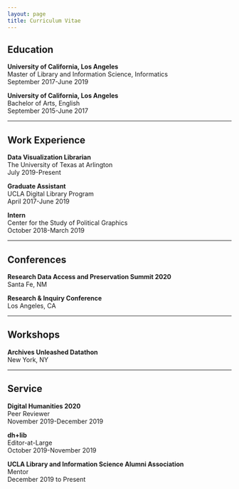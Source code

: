 ```yaml
---
layout: page
title: Curriculum Vitae
---
```


## Education

**University of California, Los Angeles**
<br>Master of Library and Information Science, Informatics
<br>September 2017-June 2019

**University of California, Los Angeles**
<br>Bachelor of Arts, English
<br>September 2015-June 2017

---

## Work Experience

**Data Visualization Librarian**
<br>The University of Texas at Arlington
<br>July 2019-Present

**Graduate Assistant**
<br>UCLA Digital Library Program
<br>April 2017-June 2019

**Intern**
<br>Center for the Study of Political Graphics
<br>October 2018-March 2019

---

## Conferences

**Research Data Access and Preservation Summit 2020**
<br>Santa Fe, NM

**Research & Inquiry Conference**
<br>Los Angeles, CA

---

## Workshops

**Archives Unleashed Datathon**
<br>New York, NY

---

## Service

**Digital Humanities 2020**
<br>Peer Reviewer
<br>November 2019-December 2019

**dh+lib**
<br>Editor-at-Large
<br>October 2019-November 2019

**UCLA Library and Information Science Alumni Association**
<br>Mentor
<br>December 2019 to Present
